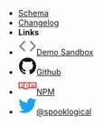 - [Schema](/?id=main)
- [Changelog](../CHANGELOG.md)
- **Links**
- [![Code](assets/img/code.svg)Demo Sandbox](https://codepen.io/josh-hemphill/pen/Rwaxbor)
- [![Github](assets/img/github.svg)Github](https://github.com/josh-hemphill/valivar)
- [![NPM](assets/img/npm.svg)NPM](https://www.npmjs.com/package/valivar)
- [![Twitter](assets/img/twitter.svg)@spooklogical](https://twitter.com/spooklogical)
